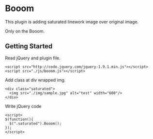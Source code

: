 Booom
=====

This plugin is adding saturated linework image over original image.

Only on the Booom.


## Getting Started

Read jQuery and plugin file.
```
<script src="http://code.jquery.com/jquery-1.9.1.min.js"></script>
<script src="./js/booom.js"></script>
```

Add class at div wrapped img.
```
<div class="saturated">
  <img src="./img/sample.jpg" alt="test" width="600"/>
</div>
```

Write jQuery code
```
<script>
$(function(){
  $(".saturated").Booom();
});
</script>
```
